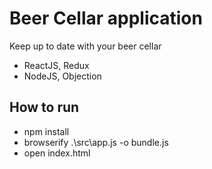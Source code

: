 # Beer Cellar application

Keep up to date with your beer cellar

* ReactJS, Redux
* NodeJS, Objection

## How to run

* npm install
* browserify .\src\app.js -o bundle.js
* open index.html

